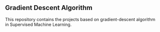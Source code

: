 ## Gradient Descent Algorithm

This repository contains the projects based on gradient-descent algorithm in Supervised Machine Learning. 
